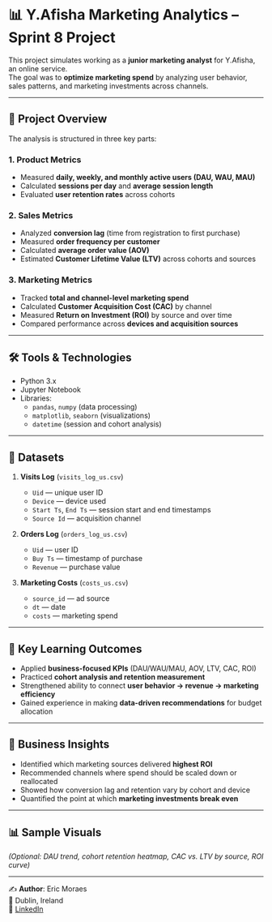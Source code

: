 # 📊 Y.Afisha Marketing Analytics – Sprint 8 Project  

This project simulates working as a **junior marketing analyst** for Y.Afisha, an online service.  
The goal was to **optimize marketing spend** by analyzing user behavior, sales patterns, and marketing investments across channels.  

---

## 📌 Project Overview  

The analysis is structured in three key parts:  

### 1. Product Metrics  
- Measured **daily, weekly, and monthly active users (DAU, WAU, MAU)**  
- Calculated **sessions per day** and **average session length**  
- Evaluated **user retention rates** across cohorts  

### 2. Sales Metrics  
- Analyzed **conversion lag** (time from registration to first purchase)  
- Measured **order frequency per customer**  
- Calculated **average order value (AOV)**  
- Estimated **Customer Lifetime Value (LTV)** across cohorts and sources  

### 3. Marketing Metrics  
- Tracked **total and channel-level marketing spend**  
- Calculated **Customer Acquisition Cost (CAC)** by channel  
- Measured **Return on Investment (ROI)** by source and over time  
- Compared performance across **devices and acquisition sources**  

---

## 🛠️ Tools & Technologies  
- Python 3.x  
- Jupyter Notebook  
- Libraries:  
  - `pandas`, `numpy` (data processing)  
  - `matplotlib`, `seaborn` (visualizations)  
  - `datetime` (session and cohort analysis)  

---

## 📂 Datasets  

1. **Visits Log** (`visits_log_us.csv`)  
   - `Uid` — unique user ID  
   - `Device` — device used  
   - `Start Ts`, `End Ts` — session start and end timestamps  
   - `Source Id` — acquisition channel  

2. **Orders Log** (`orders_log_us.csv`)  
   - `Uid` — user ID  
   - `Buy Ts` — timestamp of purchase  
   - `Revenue` — purchase value  

3. **Marketing Costs** (`costs_us.csv`)  
   - `source_id` — ad source  
   - `dt` — date  
   - `costs` — marketing spend  

---

## 🎯 Key Learning Outcomes  
- Applied **business-focused KPIs** (DAU/WAU/MAU, AOV, LTV, CAC, ROI)  
- Practiced **cohort analysis and retention measurement**  
- Strengthened ability to connect **user behavior → revenue → marketing efficiency**  
- Gained experience in making **data-driven recommendations** for budget allocation  

---

## 🚀 Business Insights  
- Identified which marketing sources delivered **highest ROI**  
- Recommended channels where spend should be scaled down or reallocated  
- Showed how conversion lag and retention vary by cohort and device  
- Quantified the point at which **marketing investments break even**  

---

## 📊 Sample Visuals  

*(Optional: DAU trend, cohort retention heatmap, CAC vs. LTV by source, ROI curve)*  

---

✍️ **Author**: Eric Moraes  
📍 Dublin, Ireland  
🔗 [LinkedIn](https://linkedin.com/in/eric--moraes)  
